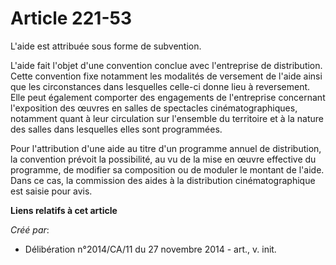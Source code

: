 # Article 221-53

L'aide est attribuée sous forme de subvention. 

L'aide fait l'objet d'une convention conclue avec l'entreprise de distribution. Cette convention fixe notamment les modalités
de versement de l'aide ainsi que les circonstances dans lesquelles celle-ci donne lieu à reversement. Elle peut également
comporter des engagements de l'entreprise concernant l'exposition des œuvres en salles de spectacles cinématographiques,
notamment quant à leur circulation sur l'ensemble du territoire et à la nature des salles dans lesquelles elles sont
programmées. 

Pour l'attribution d'une aide au titre d'un programme annuel de distribution, la convention prévoit la possibilité, au vu de
la mise en œuvre effective du programme, de modifier sa composition ou de moduler le montant de l'aide. Dans ce cas, la
commission des aides à la distribution cinématographique est saisie pour avis.

**Liens relatifs à cet article**

_Créé par_:

  - Délibération n°2014/CA/11 du 27 novembre 2014 - art., v. init.
